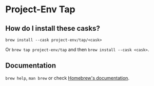 # Project-Env Tap

## How do I install these casks?

`brew install --cask project-env/tap/<cask>`

Or `brew tap project-env/tap` and then `brew install --cask <cask>`.

## Documentation

`brew help`, `man brew` or check [Homebrew's documentation](https://docs.brew.sh).
